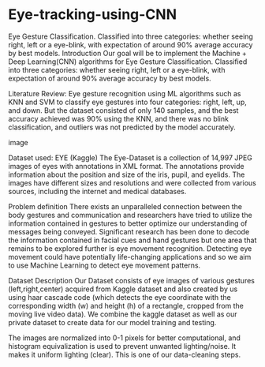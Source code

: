 # Eye-tracking-using-CNN
 Eye Gesture Classification. Classified into three categories: whether seeing right, left or a eye-blink, with expectation of around 90% average accuracy by best models.
Introduction
Our goal will be to implement the Machine + Deep Learning(CNN) algorithms for Eye Gesture Classification. Classified into three categories: whether seeing right, left or a eye-blink, with expectation of around 90% average accuracy by best models.

Literature Review:
Eye gesture recognition using ML algorithms such as KNN and SVM to classify eye gestures into four categories: right, left, up, and down. But the dataset consisted of only 140 samples, and the best accuracy achieved was 90% using the KNN, and there was no blink classification, and outliers was not predicted by the model accurately.

image

Dataset used: EYE (Kaggle)
The Eye-Dataset is a collection of 14,997 JPEG images of eyes with annotations in XML format. The annotations provide information about the position and size of the iris, pupil, and eyelids. The images have different sizes and resolutions and were collected from various sources, including the internet and medical databases.

Problem definition
There exists an unparalleled connection between the body gestures and communication and researchers have tried to utilize the information contained in gestures to better optimize our understanding of messages being conveyed. Significant research has been done to decode the information contained in facial cues and hand gestures but one area that remains to be explored further is eye movement recognition. Detecting eye movement could have potentially life-changing applications and so we aim to use Machine Learning to detect eye movement patterns.

Dataset Description
Our Dataset consists of eye images of various gestures (left,right,center) acquired from Kaggle dataset and also created by us using haar cascade code (which detects the eye coordinate with the corresponding width (w) and height (h) of a rectangle, cropped from the moving live video data). We combine the kaggle dataset as well as our private dataset to create data for our model training and testing.

The images are normalized into 0-1 pixels for better computational, and histogram equivalization is used to prevent unwanted lighting/noise. It makes it uniform lighting (clear). This is one of our data-cleaning steps.

